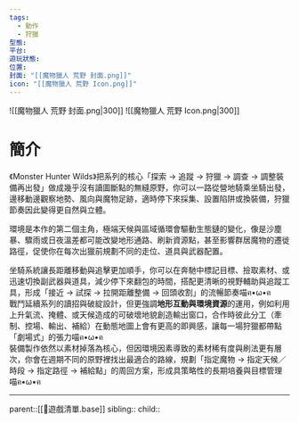 ```yaml
---
tags:
  - 動作
  - 狩獵
型態:
平台:
遊玩狀態:
位置:
封面: "[[魔物獵人 荒野 封面.png]]"
icon: "[[魔物獵人 荒野 Icon.png]]"
---
```

![[魔物獵人 荒野 封面.png|300]]
![[魔物獵人 荒野 Icon.png|300]]
# 簡介
 《Monster Hunter Wilds》把系列的核心「探索 → 追蹤 → 狩獵 → 調查 → 調整裝備再出發」做成幾乎沒有讀圖斷點的無縫原野，你可以一路從營地騎乘坐騎出發，邊移動邊觀察地勢、風向與魔物足跡，適時停下來採集、設置陷阱或換裝備，狩獵節奏因此變得更自然與立體。
 
環境是本作的第二個主角，極端天候與區域循環會驅動生態鏈的變化，像是沙塵暴、驟雨或日夜溫差都可能改變地形通路、刷新資源點，甚至影響群居魔物的遷徙路徑，促使你在每次出獵前規劃不同的走位、道具與武器配置。

坐騎系統讓長距離移動與追擊更加順手，你可以在奔馳中標記目標、撿取素材、或迅速切換副武器與道具，減少停下來翻包的時間，搭配更清晰的視野輔助與追蹤工具，形成「接近 → 試探 → 拉開距離整備 → 回頭收割」的流暢節奏喵ฅ•ω•ฅ  
戰鬥延續系列的讀招與破綻設計，但更強調**地形互動與環境資源**的運用，例如利用上升氣流、掩體、或天候造成的可破壞地貌創造輸出窗口，合作時彼此分工（牽制、控場、輸出、補給）在動態地圖上會有更高的即興感，讓每一場狩獵都帶點「劇場式」的張力喵ฅ•ω•ฅ  
裝備製作依然以素材掉落為核心，但因環境因素導致的素材稀有度與刷法更有層次，你會在週期不同的原野裡找出最適合的路線，規劃「指定魔物 → 指定天候／時段 → 指定路徑 → 補給點」的周回方案，形成具策略性的長期培養與目標管理喵ฅ•ω•ฅ
- - -
parent::[[👾遊戲清單.base]]
sibling::
child::